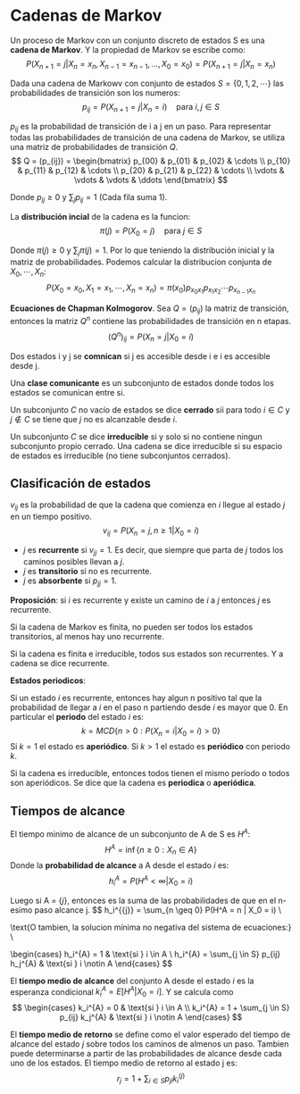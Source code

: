 # Cadenas de Markov

Un proceso de Markov con un conjunto discreto de estados S es una **cadena de Markov**. Y la propiedad de Markov se escribe como:
$$
P(X_{n+1} = j | X_n = x_n, X_{n-1} = x_{n-1}, \ldots, X_0 = x_0) = P(X_{n+1} = j | X_n = x_n)
$$

Dada una cadena de Markowv con conjunto de estados $S = \{0,1,2,\cdots\}$ las probabilidades de transición son los numeros:
$$
p_{ij} = P(X_{n+1} = j | X_n = i) \quad \text{para } i,j \in S
$$

$p_{ij}$ es la probabilidad de transición de i a j en un paso. Para representar todas las probabilidades de transición de una cadena de Markov, se utiliza una matriz de probabilidades de transición $Q$.
$$
Q = (p_{ij}) = \begin{bmatrix}
                p_{00} & p_{01} & p_{02} & \cdots \\
                p_{10} & p_{11} & p_{12} & \cdots \\
                p_{20} & p_{21} & p_{22} & \cdots \\
                \vdots & \vdots & \vdots & \ddots
                \end{bmatrix}
$$

Donde $p_{ij} \geq 0$ y $\sum_{j} p_{ij} = 1$ (Cada fila suma 1).

La **distribución incial** de la cadena es la funcion:
$$
\pi(j) = P(X_0 = j) \quad \text{para } j \in S
$$

Donde $\pi(j) \geq 0$ y $\sum_{j} \pi(j) = 1$. Por lo que teniendo la distribución inicial y la matriz de probabilidades. Podemos calcular la distribucion conjunta de $X_0, \cdots, X_n$: 
$$
P(X_0 = x_0, X_1 = x_1, \cdots, X_n = x_n) = \pi(x_0) p_{x_0 x_1} p_{x_1 x_2} \cdots p_{x_{n-1} x_n}
$$

**Ecuaciones de Chapman Kolmogorov**. Sea $Q=(p_{ij})$ la matriz de transición, entonces la matriz $Q^n$ contiene las probabilidades de transición en n etapas. 
$$
(Q^n)_{ij} = P(X_n = j | X_0 = i)
$$

Dos estados i y j se **comnican** si j es accesible desde i e i es accesible desde j.

Una **clase comunicante** es un subconjunto de estados donde todos los estados se comunican entre si.

Un subconjunto $C$ no vacío de estados se dice **cerrado** sii para todo $i \in C$ y $j \notin C$ se tiene que $j$ no es alcanzable desde $i$.

Un subconjunto $C$ se dice **irreducible** si y solo si no contiene ningun subconjunto propio cerrado. Una cadena se dice irreducible si su espacio de estados es irreducible (no tiene subconjuntos cerrados).

## Clasificación de estados

$v_{ij}$ es la probabilidad de que la cadena que comienza en $i$ llegue al estado $j$ en un tiempo positivo. 
$$
v_{ij} = P(X_n = j, n \geq 1 | X_0 = i)
$$

- $j$ es **recurrente** si $v_{jj} = 1$. Es decir, que siempre que parta de $j$ todos los caminos posibles llevan a $j$.
- $j$ es **transitorio** si no es recurrente.
- $j$ es **absorbente** si $p_{jj} = 1$.

**Proposición**: si $i$ es recurrente y existe un camino de $i$ a $j$ entonces $j$ es recurrente.

Si la cadena de Markov es finita, no pueden ser todos los estados transitorios, al menos hay uno recurrente.

Si la cadena es finita e irreducible, todos sus estados son recurrentes. Y a cadena se dice recurrente.

**Estados periodicos**:

Si un estado $i$ es recurrente, entonces hay algun n positivo tal que la probabilidad de llegar a $i$ en el paso n partiendo desde $i$ es mayor que 0. En particular el **periodo** del estado $i$ es:
$$
k = MCD\{n \gt 0 : P(X_n = i | X_0 = i) > 0\}
$$
Si $k=1$ el estado es **aperiódico**. Si $k>1$ el estado es **periódico** con periodo $k$.

Si la cadena es irreducible, entonces todos tienen el mismo período o todos son aperiódicos. Se dice que la cadena es **periodica** o **aperiódica**.

## Tiempos de alcance

El tiempo minimo de alcance de un subconjunto de A de S es $H^A$:
$$
H^A = \inf{\{n \geq 0 : X_n \in A\}}
$$
Donde la **probabilidad de alcance** a A desde el estado $i$ es:
$$
h_i^A = P(H^A \lt \infty | X_0 = i)
$$

Luego si A = $\{j\}$, entonces es la suma de las probabilidades de que en el n-esimo paso alcance j.
$$
h_i^{\{j\}} = \sum_{n \geq 0} P(H^A = n | X_0 = i) \\

\text{O tambien, la solucion mínima no negativa del sistema de ecuaciones:} \\

\begin{cases}
h_i^{A} = 1 & \text{si } i \in A \\
h_i^{A} = \sum_{j \in S} p_{ij} h_j^{A} & \text{si } i \notin A
\end{cases}
$$

El **tiempo medio de alcance** del conjunto A desde el estado $i$ es la esperanza condicional $k_i^A = E[H^A | X_0 = i]$. Y se calcula como
$$
\begin{cases}
k_i^{A} = 0 & \text{si } i \in A \\
k_i^{A} = 1 + \sum_{j \in S} p_{ij} k_j^{A} & \text{si } i \notin A
\end{cases}
$$

El **tiempo medio de retorno** se define como el valor esperado del tiempo de alcance del estado $j$ sobre todos los caminos de almenos un paso. Tambien puede determinarse a partir de las probabilidades de alcance desde cada uno de los estados. El tiempo medio de retorno al estado j es:
$$
r_j = 1 + \sum_{i \in S} p_{ji} k_i^{(j)}
$$
